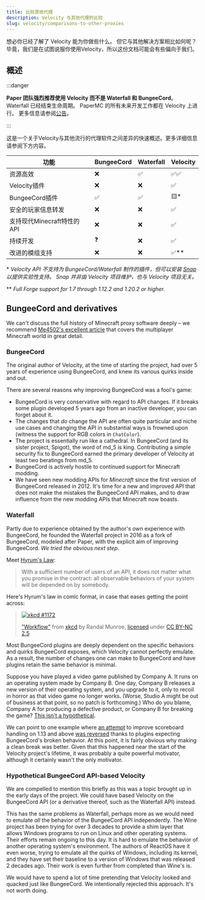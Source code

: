 ```yaml
---
title: 比较其他代理
description: Velocity 与其他代理的比较
slug: velocity/comparisons-to-other-proxies
---
```


想必你已经了解了 Velocity 能为你做些什么。
但它与其他解决方案相比如何呢？毕竟，我们是在试图说服你使用Velocity，所以这份文档可能会有些偏向于我们。

## 概述

:::danger

**Paper 团队强烈推荐使用 Velocity 而不是 Waterfall 和 BungeeCord**。
Waterfall 已经结束生命周期。
PaperMC 的所有未来开发工作都在 Velocity 上进行。
更多信息请参阅[公告](https://forums.papermc.io/threads/1088/)。

:::

这是一个关于Velocity与其他流行的代理软件之间差异的快速概述。更多详细信息请参阅下方内容。

| 功能                  | BungeeCord | Waterfall | Velocity |
| ------------------- | ---------- | --------- | -------- |
| 资源高效                | ❌          | ✅         | ✅✅       |
| Velocity插件          | ❌          | ❌         | ✅        |
| BungeeCord插件        | ✅          | ✅         | 🟨\*     |
| 安全的玩家信息转发           | ❌          | ❌         | ✅        |
| 支持现代Minecraft特性的API | ❌          | ❌         | ✅        |
| 持续开发                | ❓          | ❌         | ✅        |
| 改进的模组支持             | ❌          | ❌         | ✅\*\*    |

\* _Velocity API 不支持为 BungeeCord/Waterfall 制作的插件，但可以安装 [Snap](https://hangar.papermc.io/Phoenix616/Snap) 以提供实验性支持。
Snap 并非由 Velocity 项目维护，也与 Velocity 项目无关。_

\** _Full Forge support for 1.7 through 1.12.2 and 1.20.2 or higher._

## BungeeCord and derivatives

We can't discuss the full history of Minecraft proxy software deeply – we recommend
[Me4502's excellent article](https://madelinemiller.dev/blog/decade-of-minecraft-multiplayer/) that
covers the multiplayer Minecraft world in great detail.

### BungeeCord

The original author of Velocity, at the time of starting the project, had over 5 years of experience
using BungeeCord, and knew its various quirks inside and out.

There are several reasons why improving BungeeCord was a fool's game:

- BungeeCord is very conservative with regard to API changes. If it breaks some plugin developed 5
  years ago from an inactive developer, you can forget about it.
- The changes that _do_ change the API are often quite particular and niche use cases and changing
  the API in substantial ways is frowned upon (witness the support for RGB colors in `ChatColor`).
- The project is essentially run like a cathedral. In BungeeCord (and its sister project, Spigot),
  the word of md_5 is king. Contributing a simple security fix to BungeeCord earned the primary
  developer of Velocity at least two beratings from md_5.
- BungeeCord is actively hostile to continued support for Minecraft modding.
- We have seen new modding APIs for _Minecraft_ since the first version of BungeeCord released
  in 2012. It's time for a new and improved API that does not make the mistakes the BungeeCord API
  makes, and to draw influence from the new modding APIs that Minecraft now boasts.

### Waterfall

Partly due to experience obtained by the author's own experience with BungeeCord, he founded the
Waterfall project in 2016 as a fork of BungeeCord, modeled after Paper, with the explicit aim of
improving BungeeCord. _We tried the obvious next step_.

Meet [Hyrum's Law](https://www.hyrumslaw.com/):

> With a sufficient number of users of an API, it does not matter what you promise in the contract:
> all observable behaviors of your system will be depended on by somebody.

Here's Hyrum's law in comic format, in case that eases getting the point across:

> <span class="img-inline">[![xkcd #1172](https://imgs.xkcd.com/comics/workflow.png)](https://xkcd.com/1172/)</span>
>
> ["Workflow"](https://xkcd.com/1172/) from [xkcd](https://xkcd.com/) by Randal Munroe,
> [licensed](https://xkcd.com/license.html) under
> [CC BY-NC 2.5](https://creativecommons.org/licenses/by-nc/2.5/)

Most BungeeCord plugins are deeply dependent on the specific behaviors and quirks BungeeCord
exposes, which Velocity cannot perfectly emulate. As a result, the number of changes one can make
to BungeeCord and have plugins retain the same behavior is minimal.

Suppose you have played a video game published by Company A. It runs on an operating system made by Company B.
One day, Company B releases a new version of their operating system, and you upgrade to it, only to recoil
in horror as that video game no longer works. (Worse, Studio A might be out of business at that point, so
no patch is forthcoming.) Who do you blame, Company A for producing a defective product, or Company B for
breaking the game? [This isn't a hypothetical](https://devblogs.microsoft.com/oldnewthing/20110131-00/?p=11633).

We can point to one example where
[an attempt](https://github.com/PaperMC/Waterfall/commit/c8eb6aec7bac82fd309fa6d6113b8a0418317b01)
to improve scoreboard handling on 1.13 and above
[was reversed](https://github.com/PaperMC/Waterfall/issues/255) thanks to plugins expecting
BungeeCord's broken behavior. At this point, it is fairly obvious why making a clean break was
better. Given that this happened near the start of the Velocity project's lifetime, it was probably
a quite powerful motivator, although it certainly wasn't the only motivator.

### Hypothetical BungeeCord API-based Velocity

We are compelled to mention this briefly as this was a topic brought up in the early days of the
project. We could have based Velocity on the BungeeCord API (or a derivative thereof, such as the
Waterfall API) instead.

This has the same problems as Waterfall, perhaps more as we would need to emulate _all_ the behavior
of the BungeeCord API independently. The Wine project has been trying for over 3 decades to provide
a shim layer that allows Windows programs to run on Linux and other operating systems. Their efforts
remain ongoing to this day. It is hard to emulate the behavior of another operating system's environment.
The authors of ReactOS have it even worse, trying to emulate all the quirks of Windows, including its
kernel, and they have set their baseline to a version of Windows that was released 2 decades ago. Their
work is even further from completed than Wine's is.

We would have to spend a lot of time pretending that Velocity looked and quacked just like BungeeCord.
We intentionally rejected this approach. It's not worth doing.
